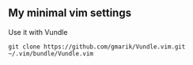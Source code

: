 My minimal vim settings
-
Use it with Vundle
```
git clone https://github.com/gmarik/Vundle.vim.git ~/.vim/bundle/Vundle.vim
```
